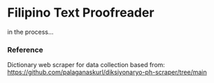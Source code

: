 # Filipino Text Proofreader
in the process...

### Reference
Dictionary web scraper for data collection based from:
    https://github.com/palaganaskurl/diksiyonaryo-ph-scraper/tree/main
